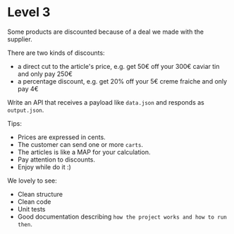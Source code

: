 # Level 3

Some products are discounted because of a deal we made with the supplier.

There are two kinds of discounts:
- a direct cut to the article's price, e.g. get 50€ off your 300€ caviar tin and only pay 250€
- a percentage discount, e.g. get 20% off your 5€ creme fraiche and only pay 4€


Write an API that receives a payload like `data.json` and responds as `output.json`.


Tips:
  - Prices are expressed in cents.
  - The customer can send one or more `carts`.
  - The articles is like a MAP for your calculation.
  - Pay attention to discounts.
  - Enjoy while do it :)


We lovely to see:
  - Clean structure
  - Clean code
  - Unit tests
  - Good documentation describing `how the project works and how to run then`.
